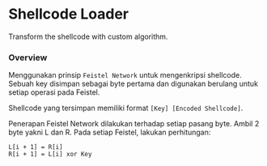 # Shellcode Loader

Transform the shellcode with custom algorithm.

### Overview

Menggunakan prinsip `Feistel Network` untuk mengenkripsi shellcode. Sebuah key disimpan sebagai byte pertama dan digunakan berulang untuk setiap operasi pada Feistel.

Shellcode yang tersimpan memiliki format `[Key] [Encoded Shellcode]`.

Penerapan Feistel Network dilakukan terhadap setiap pasang byte. Ambil 2 byte yakni L dan R. Pada setiap Feistel, lakukan perhitungan:

```
L[i + 1] = R[i]
R[i + 1] = L[i] xor Key
```